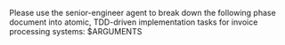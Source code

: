 Please use the senior-engineer agent to break down the following phase document into atomic, TDD-driven implementation tasks for invoice processing systems: $ARGUMENTS
